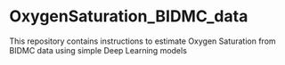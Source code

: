 # OxygenSaturation_BIDMC_data
This repository contains instructions to estimate Oxygen Saturation from BIDMC data using simple Deep Learning models

